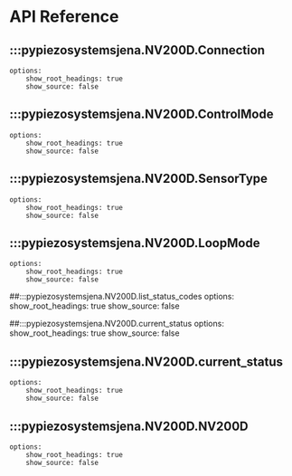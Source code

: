 # API Reference

## :::pypiezosystemsjena.NV200D.Connection
    options:
        show_root_headings: true
        show_source: false

## :::pypiezosystemsjena.NV200D.ControlMode
    options:
        show_root_headings: true
        show_source: false

## :::pypiezosystemsjena.NV200D.SensorType
    options:
        show_root_headings: true
        show_source: false

## :::pypiezosystemsjena.NV200D.LoopMode
    options:
        show_root_headings: true
        show_source: false

##:::pypiezosystemsjena.NV200D.list_status_codes
    options:
        show_root_headings: true
        show_source: false

##:::pypiezosystemsjena.NV200D.current_status
    options:
        show_root_headings: true
        show_source: false


## :::pypiezosystemsjena.NV200D.current_status
    options:
        show_root_headings: true
        show_source: false

## :::pypiezosystemsjena.NV200D.NV200D
    options:
        show_root_headings: true
        show_source: false
